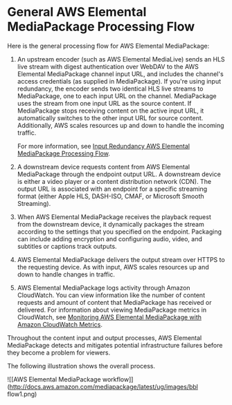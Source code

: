 # General AWS Elemental MediaPackage Processing Flow<a name="what-is-flow-gen"></a>

Here is the general processing flow for AWS Elemental MediaPackage:

1. An upstream encoder \(such as AWS Elemental MediaLive\) sends an HLS live stream with digest authentication over WebDAV to the AWS Elemental MediaPackage channel input URL, and includes the channel's access credentials \(as supplied in MediaPackage\)\. If you're using input redundancy, the encoder sends two identical HLS live streams to MediaPackage, one to each input URL on the channel\. MediaPackage uses the stream from one input URL as the source content\. If MediaPackage stops receiving content on the active input URL, it automatically switches to the other input URL for source content\. Additionally, AWS scales resources up and down to handle the incoming traffic\.

   For more information, see [Input Redundancy AWS Elemental MediaPackage Processing Flow](what-is-flow-ir.md)\.

1. A downstream device requests content from AWS Elemental MediaPackage through the endpoint output URL\. A downstream device is either a video player or a content distribution network \(CDN\)\. The output URL is associated with an endpoint for a specific streaming format \(either Apple HLS, DASH\-ISO, CMAF, or Microsoft Smooth Streaming\)\.

1. When AWS Elemental MediaPackage receives the playback request from the downstream device, it dynamically packages the stream according to the settings that you specified on the endpoint\. Packaging can include adding encryption and configuring audio, video, and subtitles or captions track outputs\.

1. AWS Elemental MediaPackage delivers the output stream over HTTPS to the requesting device\. As with input, AWS scales resources up and down to handle changes in traffic\.

1. AWS Elemental MediaPackage logs activity through Amazon CloudWatch\. You can view information like the number of content requests and amount of content that MediaPackage has received or delivered\. For information about viewing MediaPackage metrics in CloudWatch, see [Monitoring AWS Elemental MediaPackage with Amazon CloudWatch Metrics](monitoring-cloudwatch.md)\.

Throughout the content input and output processes, AWS Elemental MediaPackage detects and mitigates potential infrastructure failures before they become a problem for viewers\. 

The following illustration shows the overall process\.

![\[AWS Elemental MediaPackage workflow\]](http://docs.aws.amazon.com/mediapackage/latest/ug/images/bbl flow1.png)